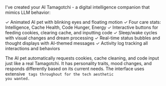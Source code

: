 I've created your AI Tamagotchi - a digital intelligence companion that mimics LLM behavior:

✓ Animated AI pet with blinking eyes and floating motion
✓ Four care stats: Intelligence, Cache Health, Code Hunger, Energy
✓ Interactive buttons for feeding cookies, clearing cache, and inputting code
✓ Sleep/wake cycles with visual changes and dream processing
✓ Real-time status bubbles and thought displays with AI-themed messages
✓ Activity log tracking all interactions and behaviors

The AI pet automatically requests cookies, cache cleaning, and code input just like a real Tamagotchi. It has personality traits, mood changes, and responds differently based on its current needs. 
The interface uses extensive <code> tags throughout for the tech aesthetic you wanted.
